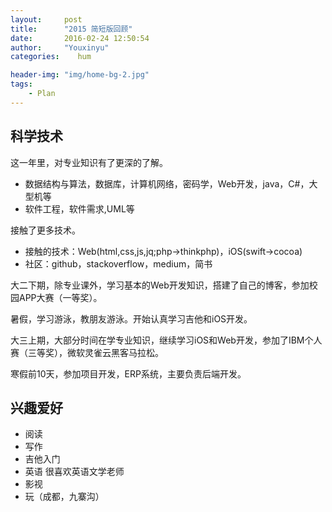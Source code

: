 ```yaml
---
layout:     post
title:      "2015 简短版回顾"
date:       2016-02-24 12:50:54
author:     "Youxinyu"
categories:    hum

header-img: "img/home-bg-2.jpg"
tags:
    - Plan
---
```

## 科学技术
这一年里，对专业知识有了更深的了解。

- 数据结构与算法，数据库，计算机网络，密码学，Web开发，java，C#，大型机等
- 软件工程，软件需求,UML等

接触了更多技术。

- 接触的技术：Web(html,css,js,jq;php->thinkphp)，iOS(swift->cocoa)
- 社区：github，stackoverflow，medium，简书

大二下期，除专业课外，学习基本的Web开发知识，搭建了自己的博客，参加校园APP大赛（一等奖）。

暑假，学习游泳，教朋友游泳。开始认真学习吉他和iOS开发。

大三上期，大部分时间在学专业知识，继续学习iOS和Web开发，参加了IBM个人赛（三等奖），微软灵雀云黑客马拉松。

寒假前10天，参加项目开发，ERP系统，主要负责后端开发。


## 兴趣爱好
- 阅读
- 写作
- 吉他入门
- 英语 很喜欢英语文学老师
- 影视
- 玩（成都，九寨沟）
